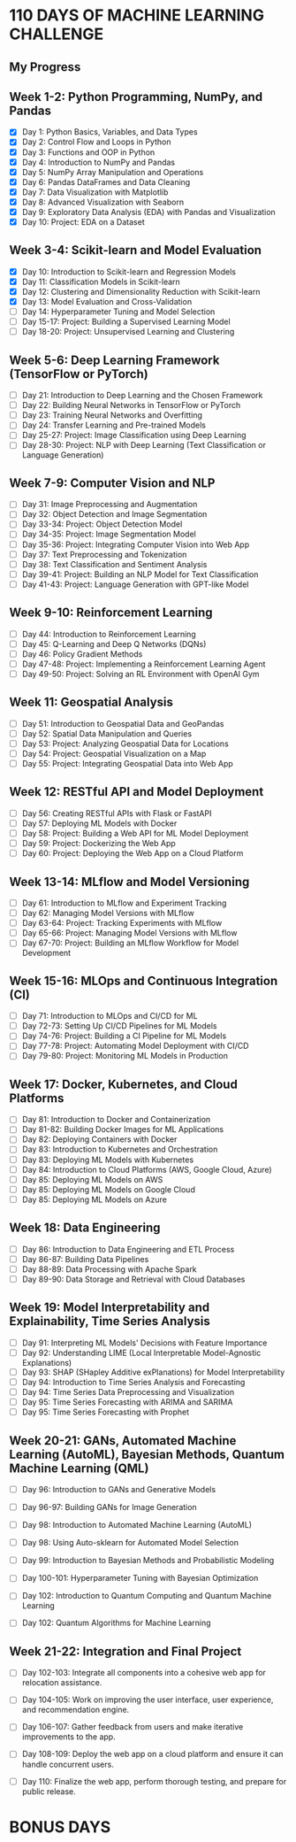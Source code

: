 # 110 DAYS OF MACHINE LEARNING CHALLENGE

## My Progress

## **Week 1-2: Python Programming, NumPy, and Pandas**
- [x] Day 1: Python Basics, Variables, and Data Types
- [x] Day 2: Control Flow and Loops in Python
- [x] Day 3: Functions and OOP in Python
- [x] Day 4: Introduction to NumPy and Pandas
- [x] Day 5: NumPy Array Manipulation and Operations
- [x] Day 6: Pandas DataFrames and Data Cleaning
- [x] Day 7: Data Visualization with Matplotlib
- [x] Day 8: Advanced Visualization with Seaborn
- [x] Day 9: Exploratory Data Analysis (EDA) with Pandas and Visualization
- [x] Day 10: Project: EDA on a Dataset

## **Week 3-4: Scikit-learn and Model Evaluation**
- [x] Day 10: Introduction to Scikit-learn and Regression Models
- [x] Day 11: Classification Models in Scikit-learn
- [x] Day 12: Clustering and Dimensionality Reduction with Scikit-learn
- [x] Day 13: Model Evaluation and Cross-Validation
- [ ] Day 14: Hyperparameter Tuning and Model Selection
- [ ] Day 15-17: Project: Building a Supervised Learning Model
- [ ] Day 18-20: Project: Unsupervised Learning and Clustering

## **Week 5-6: Deep Learning Framework (TensorFlow or PyTorch)**
- [ ] Day 21: Introduction to Deep Learning and the Chosen Framework
- [ ] Day 22: Building Neural Networks in TensorFlow or PyTorch
- [ ] Day 23: Training Neural Networks and Overfitting
- [ ] Day 24: Transfer Learning and Pre-trained Models
- [ ] Day 25-27: Project: Image Classification using Deep Learning
- [ ] Day 28-30: Project: NLP with Deep Learning (Text Classification or Language Generation)

## **Week 7-9: Computer Vision and NLP**
- [ ] Day 31: Image Preprocessing and Augmentation
- [ ] Day 32: Object Detection and Image Segmentation
- [ ] Day 33-34: Project: Object Detection Model
- [ ] Day 34-35: Project: Image Segmentation Model
- [ ] Day 35-36: Project: Integrating Computer Vision into Web App
- [ ] Day 37: Text Preprocessing and Tokenization
- [ ] Day 38: Text Classification and Sentiment Analysis
- [ ] Day 39-41: Project: Building an NLP Model for Text Classification
- [ ] Day 41-43: Project: Language Generation with GPT-like Model

## **Week 9-10: Reinforcement Learning**
- [ ] Day 44: Introduction to Reinforcement Learning
- [ ] Day 45: Q-Learning and Deep Q Networks (DQNs)
- [ ] Day 46: Policy Gradient Methods
- [ ] Day 47-48: Project: Implementing a Reinforcement Learning Agent
- [ ] Day 49-50: Project: Solving an RL Environment with OpenAI Gym

## **Week 11: Geospatial Analysis**
- [ ] Day 51: Introduction to Geospatial Data and GeoPandas
- [ ] Day 52: Spatial Data Manipulation and Queries
- [ ] Day 53: Project: Analyzing Geospatial Data for Locations
- [ ] Day 54: Project: Geospatial Visualization on a Map
- [ ] Day 55: Project: Integrating Geospatial Data into Web App

## **Week 12: RESTful API and Model Deployment**
- [ ] Day 56: Creating RESTful APIs with Flask or FastAPI
- [ ] Day 57: Deploying ML Models with Docker
- [ ] Day 58: Project: Building a Web API for ML Model Deployment
- [ ] Day 59: Project: Dockerizing the Web App
- [ ] Day 60: Project: Deploying the Web App on a Cloud Platform

## **Week 13-14: MLflow and Model Versioning**
- [ ] Day 61: Introduction to MLflow and Experiment Tracking
- [ ] Day 62: Managing Model Versions with MLflow
- [ ] Day 63-64: Project: Tracking Experiments with MLflow
- [ ] Day 65-66: Project: Managing Model Versions with MLflow
- [ ] Day 67-70: Project: Building an MLflow Workflow for Model Development

## **Week 15-16: MLOps and Continuous Integration (CI)**
- [ ] Day 71: Introduction to MLOps and CI/CD for ML
- [ ] Day 72-73: Setting Up CI/CD Pipelines for ML Models
- [ ] Day 74-76: Project: Building a CI Pipeline for ML Models
- [ ] Day 77-78: Project: Automating Model Deployment with CI/CD
- [ ] Day 79-80: Project: Monitoring ML Models in Production

## **Week 17: Docker, Kubernetes, and Cloud Platforms**
- [ ] Day 81: Introduction to Docker and Containerization
- [ ] Day 81-82: Building Docker Images for ML Applications
- [ ] Day 82: Deploying Containers with Docker
- [ ] Day 83: Introduction to Kubernetes and Orchestration
- [ ] Day 83: Deploying ML Models with Kubernetes
- [ ] Day 84: Introduction to Cloud Platforms (AWS, Google Cloud, Azure)
- [ ] Day 85: Deploying ML Models on AWS
- [ ] Day 85: Deploying ML Models on Google Cloud
- [ ] Day 85: Deploying ML Models on Azure

## **Week 18: Data Engineering**
- [ ] Day 86: Introduction to Data Engineering and ETL Process
- [ ] Day 86-87: Building Data Pipelines
- [ ] Day 88-89: Data Processing with Apache Spark
- [ ] Day 89-90: Data Storage and Retrieval with Cloud Databases

## **Week 19: Model Interpretability and Explainability, Time Series Analysis**
- [ ] Day 91: Interpreting ML Models' Decisions with Feature Importance
- [ ] Day 92: Understanding LIME (Local Interpretable Model-Agnostic Explanations)
- [ ] Day 93: SHAP (SHapley Additive exPlanations) for Model Interpretability
- [ ] Day 94: Introduction to Time Series Analysis and Forecasting
- [ ] Day 94: Time Series Data Preprocessing and Visualization
- [ ] Day 95: Time Series Forecasting with ARIMA and SARIMA
- [ ] Day 95: Time Series Forecasting with Prophet

## **Week 20-21: GANs, Automated Machine Learning (AutoML), Bayesian Methods, Quantum Machine Learning (QML)**
- [ ] Day 96: Introduction to GANs and Generative Models
- [ ] Day 96-97: Building GANs for Image Generation
- [ ] Day 98: Introduction to Automated Machine Learning (AutoML)
- [ ] Day 98: Using Auto-sklearn for Automated Model Selection
- [ ] Day 99: Introduction to Bayesian Methods and Probabilistic Modeling
- [ ] Day 100-101: Hyperparameter Tuning with Bayesian Optimization
- [ ] Day 102: Introduction to Quantum Computing and Quantum Machine Learning
- [ ] Day 102: Quantum Algorithms for Machine Learning


## **Week 21-22: Integration and Final Project**
- [ ] Day 102-103: Integrate all components into a cohesive web app for relocation assistance.
- [ ] Day 104-105: Work on improving the user interface, user experience, and recommendation engine.
- [ ] Day 106-107: Gather feedback from users and make iterative improvements to the app.
- [ ] Day 108-109: Deploy the web app on a cloud platform and ensure it can handle concurrent users.
- [ ] Day 110: Finalize the web app, perform thorough testing, and prepare for public release.
      

# BONUS DAYS

